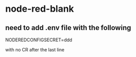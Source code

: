 # node-red-blank
## need to add .env file with the following
NODEREDCONFIGSECRET=ddd  
  
with no CR after the last line



